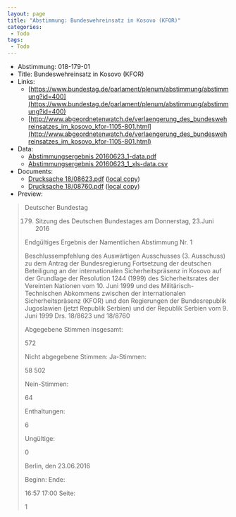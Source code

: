 ```yaml
---
layout: page
title: "Abstimmung: Bundeswehreinsatz in Kosovo (KFOR)"
categories:
 - Todo
tags:
 - Todo
---
```


* Abstimmung: 018-179-01
* Title: Bundeswehreinsatz in Kosovo (KFOR)
* Links: 
    * [https://www.bundestag.de/parlament/plenum/abstimmung/abstimmung?id=400](https://www.bundestag.de/parlament/plenum/abstimmung/abstimmung?id=400)
    * [http://www.abgeordnetenwatch.de/verlaengerung_des_bundeswehreinsatzes_im_kosovo_kfor-1105-801.html](http://www.abgeordnetenwatch.de/verlaengerung_des_bundeswehreinsatzes_im_kosovo_kfor-1105-801.html)
* Data: 
    * [Abstimmungsergebnis 20160623_1-data.pdf](/res/abstimmungsliste/20160623_1-data.pdf)
    * [Abstimmungsergebnis 20160623_1_xls-data.csv](/res/abstimmungsliste/analyses/20160623_1_xls-data.csv)
* Documents: 
    * [Drucksache 18/08623.pdf](http://dip21.bundestag.de/dip21/btd/18/086/1808623.pdf) ([local copy](/res/abstimmungsdaten/018-179-01/1808623.pdf))
    * [Drucksache 18/08760.pdf](http://dip21.bundestag.de/dip21/btd/18/087/1808760.pdf) ([local copy](/res/abstimmungsdaten/018-179-01/1808760.pdf))
* Preview: 
> Deutscher Bundestag
> 
> 179. Sitzung des Deutschen Bundestages
> am Donnerstag, 23.Juni 2016
> 
> Endgültiges Ergebnis der Namentlichen Abstimmung Nr. 1
> 
> Beschlussempfehlung des Auswärtigen Ausschusses (3. Ausschuss) zu dem Antrag der
> Bundesregierung
> Fortsetzung der deutschen Beteiligung an der internationalen Sicherheitspräsenz in
> Kosovo auf der Grundlage der Resolution 1244 (1999) des Sicherheitsrates der Vereinten
> Nationen vom 10. Juni 1999 und des Militärisch-Technischen Abkommens zwischen der
> internationalen Sicherheitspräsenz (KFOR) und den Regierungen der Bundesrepublik
> Jugoslawien (jetzt Republik Serbien) und der Republik Serbien vom 9. Juni 1999
> Drs. 18/8623 und 18/8760
> 
> Abgegebene Stimmen insgesamt:
> 
> 572
> 
> Nicht abgegebene Stimmen:
> Ja-Stimmen:
> 
> 58
> 502
> 
> Nein-Stimmen:
> 
> 64
> 
> Enthaltungen:
> 
> 6
> 
> Ungültige:
> 
> 0
> 
> Berlin, den 23.06.2016
> 
> Beginn:
> Ende:
> 
> 16:57
> 17:00
> Seite:
> 
> 1
> 
> 
